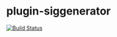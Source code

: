 plugin-siggenerator
===================
[![Build Status](https://travis-ci.org/EQdkpPlus/plugin-siggenerator.svg)](https://travis-ci.org/EQdkpPlus/plugin-siggenerator)
